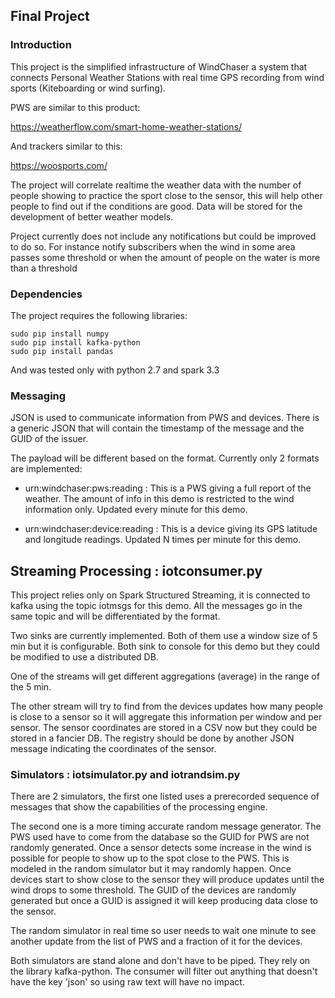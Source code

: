 ## Final Project

### Introduction

This project is the simplified infrastructure of WindChaser a system that
connects Personal Weather Stations with real time GPS recording from wind
sports (Kiteboarding or wind surfing).

PWS are similar to this product:

https://weatherflow.com/smart-home-weather-stations/

And trackers similar to this:

https://woosports.com/

The project will correlate realtime the weather data with the number of
people showing to practice the sport close to the sensor, this will help other
people to find out if the conditions are good. Data will be stored for the
development of better weather models.

Project currently does not include any notifications but could be improved to
do so. For instance notify subscribers when the wind in some area passes some
threshold or when the amount of people on the water is more than a threshold

### Dependencies

The project requires the following libraries:

~~~
sudo pip install numpy
sudo pip install kafka-python
sudo pip install pandas
~~~

And was tested only with python 2.7 and spark 3.3

### Messaging

JSON is used to communicate information from PWS and devices. There is a
generic JSON that will contain the timestamp of the message and the GUID of
the issuer.

The payload will be different based on the format. Currently only 2 formats are
implemented:

 * urn:windchaser:pws:reading : This is a PWS giving a full report of the
   weather. The amount of info in this demo is restricted to the wind
   information only. Updated every minute for this demo.

 * urn:windchaser:device:reading : This is a device giving its GPS latitude
   and longitude readings. Updated N times per minute for this demo.

## Streaming Processing : iotconsumer.py

This project relies only on Spark Structured Streaming, it is connected to
kafka using the topic iotmsgs for this demo. All the messages go in the same
topic and will be differentiated by the format.

Two sinks are currently implemented. Both of them use a window size of 5 min
but it is configurable. Both sink to console for this demo but they could be
modified to use a distributed DB.

One of the streams will get different aggregations (average) in the range of
the 5 min.

The other stream will try to find from the devices updates how many people is
close to a sensor so it will aggregate this information per window and per
sensor. The sensor coordinates are stored in a CSV now but they could be stored
in a fancier DB. The registry should be done by another JSON message indicating
the coordinates of the sensor.

### Simulators : iotsimulator.py and iotrandsim.py

There are 2 simulators, the first one listed uses a prerecorded sequence of
messages that show the capabilities of the processing engine.


The second one is a more timing accurate random message generator. The PWS used
have to come from the database so the GUID for PWS are not randomly generated.
Once a sensor detects some increase in the wind is possible for people to show
up to the spot close to the PWS. This is modeled in the random simulator but
it may randomly happen. Once devices start to show close to the sensor they
will produce updates until the wind drops to some threshold. The GUID of the 
devices are randomly generated but once a GUID is assigned it will keep
producing data close to the sensor.

The random simulator in real time so user needs to wait one minute to see
another update from the list of PWS and a fraction of it for the devices.

Both simulators are stand alone and don't have to be piped. They rely on the
library kafka-python. The consumer will filter out anything that doesn't have
the key 'json' so using raw text will have no impact.





